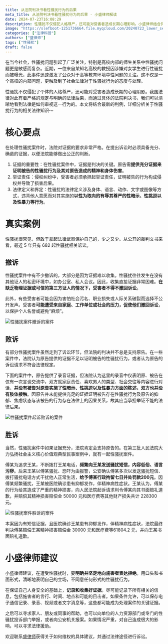```yaml
---
title: 从法院判决书看性骚扰行为的后果
meta_title: 从法院判决书看性骚扰行为的后果 - 小盛律师解读
date: 2024-07-23T16:08:29
description: 性骚扰不仅侵犯人格尊严，还可能对受害者造成长期心理影响。小盛律师结合具体的法院判决书，展示了如何通过法律途径应对和处理性骚扰问题。此外，还详细讨论了性骚扰案件中证据的重要性和举证责任，以及法律对此类行为的定义和界定，为公众提供了宝贵的法律知识和应对策略。
image: "https://slefboot-1251736664.file.myqcloud.com/20240723_lawer_sexual_harassment_withdrawal.png/webp"
categories: ["法律科普"]
authors: ["盛律师"]
tags: ["性骚扰"]
draft: false
---
```


在当今社会，性骚扰问题引起了广泛关注，特别是高校内部的师生关系中性骚扰问题更是敏感而复杂。近期，一位来自某知名高校的教授因涉嫌对女学生进行性骚扰而被曝光，此事件迅速激发了公众对于高等教育环境中性问题的关注。这不仅是一个高校的内部问题，更触及到了社会法律对于性骚扰行为的态度与处理。

性骚扰不仅侵犯了个体的人格尊严，还可能对受害者造成长期的心理阴影。我国法律对此有着严格的规定与明确的法律后果，而通过具体的法院判决书，我们可以清晰地看到法律是如何审视这一行为的。本文将结合最新的判例，详细分析关于性骚扰行为的相关法律知识～

# 核心要点

在处理性骚扰案件时，法院对证据的要求非常严格。在提出诉讼时必须具备充分、确凿的证据，以便法院能够做出公正的判断。

1. 证据的重要性：在性骚扰案件中，证据是判决的关键。原告需**提供充分证据来证明被告的性骚扰行为及其对原告造成的精神和身体伤害**。
2. 举证责任：侵权纠纷中，受害者必须承担起举证责任，证明被告的行为构成侵权并导致了损害后果。
3. 法律定义和界定：性骚扰的法律定义涉及身体、语言、动作、文字或图像等方式，违背他人意愿而对其实施的**以性为取向的有辱其尊严的性暗示、性挑逗以及性暴力等行为**。

# 真实案例

性骚扰很常见，但敢于拿起法律武器保护自己的，少之又少。从公开的裁判文书来看，最近 5 年只有 682 起性骚扰相关诉讼。

## 撤诉

性骚扰案件中有不少撤诉的，大部分是因为证据难以收集。性骚扰往往发生在没有其他证人的私密环境中，如办公室、私人会议。因此，收集直接证据非常困难。**在缺乏物理证据或可信的第三方证人的情况下，受害者不得不撤回诉讼**。

此外，有些受害者可能会因为害怕社会污名、职业损失或人际关系破裂而选择不公开发声。受害者**可能遭受来自家庭、工作单位或社会的压力，促使他们撤回诉讼**，以保护个人名誉或避免“麻烦”。

![性骚扰案件撤诉的案件](https://slefboot-1251736664.file.myqcloud.com/20240723_lawer_sexual_harassment_withdrawal.png)

## 败诉

有部分性骚扰案件虽然走到了诉讼环节，但法院的判决并不总是支持原告。在一些案件中，法院认为原告提供的证据不足以证明被告的性骚扰行为，或者认为原告的诉讼请求不符合法律规定。

下面的案件中，原告提供了录音证据，但法院认为这里的录音中仅表明原、被告在仅有一次言谈交流中，双方就家庭责任、喜欢男人的类型、社会交往等内容进行对话，**并没有被告对原告实施了性暗示、性挑逗以及性暴力方面的陈述，双方也并没有肢体接触**。因原告并未能提供充足的证据证明被告存在性骚扰行为及原告的抑郁、焦虑状态与该被告的行为存在法律上的因果关系，故其应当承担举证不能的法律后果。

![性骚扰案件起诉败诉的案件](https://slefboot-1251736664.file.myqcloud.com/20240723_lawer_sexual_harassment_fail.png)

## 胜诉

当然，性骚扰案件中如果证据充分，法院肯定会支持原告的。在第三批人民法院大力弘扬社会主义核心价值观典型民事案例中，就有一起性骚扰案件。

傅某为追求王某，不断拨打王某电话，**频繁向王某发送骚扰短信，内容低俗、语言污秽**。后来王某以傅某骚扰、恐吓为由报警，公安确认傅某多次以发送骚扰短信、拨打骚扰电话方式干扰他人正常生活，**给予傅某行政拘留七日并处罚款200元**。因傅某频繁骚扰，王某被医院确诊患有抑郁发作，伴精神病性症状。王某认为，傅某的行为给其造成了严重的精神损害，向人民法院起诉请求判令傅某向其书面赔礼道歉，并赔偿其精神损害赔偿金 50000 元和医疗费等其他财产损失共计 228300 元。

![性骚扰案件胜诉的案件](https://slefboot-1251736664.file.myqcloud.com/20240723_lawer_sexual_harassment_succ.png)

本案因为有短信证据，且医院确诊王某患有抑郁发作，伴精神病性症状，法院最终判决傅某赔偿王某精神损害赔偿金 30000 元和医疗费等61804.2 元，并向王某书面赔礼道歉。

# 小盛律师建议

小盛律师建议，在遭受性骚扰时，要**明确并坚定地向施害者表达拒绝**。用口头和书面形式，清晰地表明自己的立场，不同意任何形式的性骚扰行为。

在保证自己人身安全的基础上，**记录和收集好证据**。尽可能记录下所有相关的信息，包括施害者的言行、时间、地点和可能的目击者。如果条件允许，可以保存电子通信记录、录音、视频或者文字消息等，这些都可能成为处理案件的关键证据。

之后可以寻求家人、朋友或同事的帮助，也可以向单位的人力资源部门或专门的性骚扰投诉部门举报，或者向公安机关报案。如果情况严重，对自己造成很大的影响，可以寻求法律援助。

欢迎联系[盛律师](https://www.shenglvshi.cn/contact)获得关于如何维权的具体建议，并通过法律途径进行诉讼。